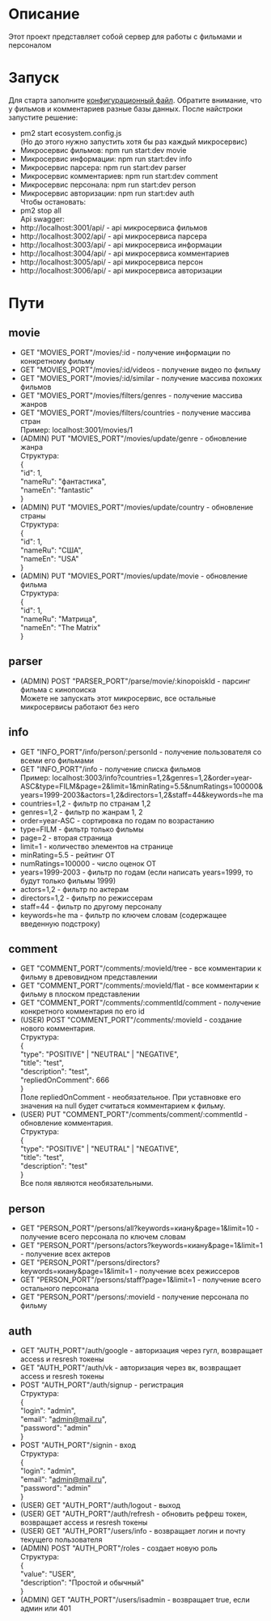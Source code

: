 # Описание
Этот проект представляет собой сервер для работы с фильмами и персоналом

# Запуск
Для старта заполните [конфигурационный файл](.env). Обратите внимание, что у фильмов и комментариев разные базы данных. После найстроки запустите решение:  
- pm2 start ecosystem.config.js  
(Но до этого нужно запустить хотя бы раз каждый микросервис)  
- Микросервис фильмов: npm run start:dev movie  
- Микросервис информации: npm run start:dev info  
- Микросервис парсера: npm run start:dev parser  
- Микросервис комментариев: npm run start:dev comment  
- Микросервис персонала: npm run start:dev person  
- Микросервис авторизации: npm run start:dev auth  
Чтобы остановать:  
- pm2 stop all  
Api swagger:  
- http://localhost:3001/api/ - api микросервиса фильмов
- http://localhost:3002/api/ - api микросервиса парсера
- http://localhost:3003/api/ - api микросервиса информации
- http://localhost:3004/api/ - api микросервиса комментариев
- http://localhost:3005/api/ - api микросервиса персон
- http://localhost:3006/api/ - api микросервиса авторизации

# Пути
## movie
- GET "MOVIES_PORT"/movies/:id - получение информации по конкретному фильму
- GET "MOVIES_PORT"/movies/:id/videos - получение видео по фильму
- GET "MOVIES_PORT"/movies/:id/similar - получение массива похожих фильмов  
- GET "MOVIES_PORT"/movies/filters/genres - получение массива жанров  
- GET "MOVIES_PORT"/movies/filters/countries - получение массива стран  
Пример: localhost:3001/movies/1  
- (ADMIN) PUT "MOVIES_PORT"/movies/update/genre - обновление жанра  
Структура:  
{  
    "id": 1,  
    "nameRu": "фантастика",  
    "nameEn": "fantastic"  
}  
- (ADMIN) PUT "MOVIES_PORT"/movies/update/country - обновление страны  
Структура:  
{  
    "id": 1,  
    "nameRu": "США",  
    "nameEn": "USA"  
}  
- (ADMIN) PUT "MOVIES_PORT"/movies/update/movie - обновление фильма  
Структура:  
{  
    "id": 1,  
    "nameRu": "Матрица",  
    "nameEn": "The Matrix"  
}  

## parser
- (ADMIN) POST "PARSER_PORT"/parse/movie/:kinopoiskId - парсинг фильма с кинопоиска  
Можете не запускать этот микросервис, все остальные микросервисы работают без него

## info
- GET "INFO_PORT"/info/person/:personId - получение пользователя со всеми его фильмами  
- GET "INFO_PORT"/info - получение списка фильмов  
Пример: localhost:3003/info?countries=1,2&genres=1,2&order=year-ASC&type=FILM&page=2&limit=1&minRating=5.5&numRatings=100000&years=1999-2003&actors=1,2&directors=1,2&staff=44&keywords=he ma  
- countries=1,2 - фильтр по странам 1,2
- genres=1,2 - фильтр по жанрам 1, 2
- order=year-ASC - сортировка по годам по возрастанию
- type=FILM - фильтр только фильмы
- page=2 - вторая страница
- limit=1 - количество элементов на странице
- minRating=5.5 - рейтинг ОТ
- numRatings=100000 - число оценок ОТ
- years=1999-2003 - фильтр по годам (если написать years=1999, то будут только фильмы 1999)
- actors=1,2 - фильтр по актерам  
- directors=1,2 - фильтр по режиссерам  
- staff=44 - фильтр по другому персоналу  
- keywords=he ma  - фильтр по ключем словам (содержащее введенную подстроку)

## comment
- GET "COMMENT_PORT"/comments/:movieId/tree - все комментарии к фильму в древовидном представлении
- GET "COMMENT_PORT"/comments/:movieId/flat - все комментарии к фильму в плоском представлении
- GET "COMMENT_PORT"/comments/:commentId/comment - получение конкретного комментария по его id
- (USER) POST "COMMENT_PORT"/comments/:movieId - создание нового комментария.  
Структура:  
{  
    "type": "POSITIVE" | "NEUTRAL" | "NEGATIVE",  
    "title": "test",  
    "description": "test",  
    "repliedOnComment": 666  
}  
Поле repliedOnComment - необязательное. При уставновке его значения на null будет считаться комментарием к фильму.  
- (USER) PUT "COMMENT_PORT"/comments/comment/:commentId - обновление комментария.  
Структура:  
{  
    "type": "POSITIVE" | "NEUTRAL" | "NEGATIVE",  
    "title": "test",  
    "description": "test"  
}  
Все поля являются необязательными.

## person
- GET "PERSON_PORT"/persons/all?keywords=киану&page=1&limit=10 - получение всего персонала по ключем словам  
- GET "PERSON_PORT"/persons/actors?keywords=киану&page=1&limit=1 - получение всех актеров  
- GET "PERSON_PORT"/persons/directors?keywords=киану&page=1&limit=1 - получение всех режиссеров  
- GET "PERSON_PORT"/persons/staff?page=1&limit=1 - получение всего остального персонала  
- GET "PERSON_PORT"/persons/:movieId - получение персонала по фильму  

## auth
- GET "AUTH_PORT"/auth/google - авторизация через гугл, возвращает access и resresh токены  
- GET "AUTH_PORT"/auth/vk - авторизация через вк, возвращает access и resresh токены  
- POST "AUTH_PORT"/auth/signup - регистрация  
Структура:  
{  
    "login": "admin",  
    "email": "admin@mail.ru",  
    "password": "admin"  
}  
- POST "AUTH_PORT"/signin - вход  
Структура:  
{  
    "login": "admin",  
    "email": "admin@mail.ru",  
    "password": "admin"  
}  
- (USER) GET "AUTH_PORT"/auth/logout - выход  
- (USER) GET "AUTH_PORT"/auth/refresh - обновить рефреш токен, возвращает access и resresh токены  
- (USER) GET "AUTH_PORT"/users/info - возвращает логин и почту текущего пользователя  
- (ADMIN) POST "AUTH_PORT"/roles - создает новую роль  
Структура:  
{  
    "value": "USER",  
    "description": "Простой и обычный"  
}  
- (ADMIN) GET "AUTH_PORT"/users/isadmin - возвращает true, если админ или 401